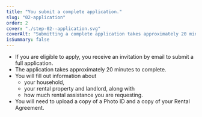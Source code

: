 ```yaml
---
title: "You submit a complete application."
slug: "02-application"
order: 2
cover: "./step-02--application.svg"
coverAlt: "Submitting a complete application takes approximately 20 minutes"
isSummary: false
---
```


* If you are eligible to apply, you receive an invitation by email to submit a full application.
* The application takes approximately 20 minutes to complete.
* You will fill out information about
    * your household,
    * your rental property and landlord, along with
    * how much rental assistance you are requesting.
* You will need to upload a copy of a Photo ID and a copy of your Rental Agreement.